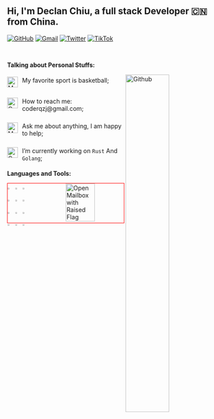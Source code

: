  <!-- My title -->

## Hi, I'm Declan Chiu, a full stack Developer 🇨🇳 from China.

<!-- My Social Platform -->

[![GitHub](https://img.shields.io/badge/github-%23121011.svg?style=for-the-badge&logo=github&logoColor=white)](https://github.com/declanchiu)
[![Gmail](https://img.shields.io/badge/Gmail-D14836?style=for-the-badge&logo=gmail&logoColor=white)](mailto:murillo.coderqzj@gmail.com)
[![Twitter](https://img.shields.io/badge/Twitter-%231DA1F2.svg?style=for-the-badge&logo=Twitter&logoColor=white)](https://twitter.com/_CoderQ)
[![TikTok](https://img.shields.io/badge/TikTok-%23000000.svg?style=for-the-badge&logo=TikTok&logoColor=white)](https://www.douyin.com/user/self?modal_id=7092365036609457423)

&nbsp;

<!-- Talking about me -->

**Talking about Personal Stuffs:**

<!-- Any image aligned to the right. Beware the width -->
<img width="45%" align="right" alt="Github" src="https://user-images.githubusercontent.com/74038190/225813708-98b745f2-7d22-48cf-9150-083f1b00d6c9.gif" />

<p style="display: flex; padding: 5px 0">
  <img style="margin-right: 10px" src="https://raw.githubusercontent.com/Tarikul-Islam-Anik/Animated-Fluent-Emojis/master/Emojis/People%20with%20activities/Man%20Bouncing%20Ball%20Light%20Skin%20Tone.png" alt="Man Bouncing Ball Light Skin Tone" width="25" height="25" />
  <span>My favorite sport is basketball;</span>
</p>
<p style="display: flex; padding: 5px 0">
  <img style="margin-right: 10px" src="https://raw.githubusercontent.com/Tarikul-Islam-Anik/Animated-Fluent-Emojis/master/Emojis/Objects/Open%20Mailbox%20with%20Raised%20Flag.png" alt="Open Mailbox with Raised Flag" width="25" height="25" />
  <span>How to reach me: coderqzj@gmail.com;</span>
</p>
<p style="display: flex; padding: 5px 0">
  <img style="margin-right: 10px" src="https://raw.githubusercontent.com/Tarikul-Islam-Anik/Animated-Fluent-Emojis/master/Emojis/People%20with%20professions/Man%20Technologist%20Light%20Skin%20Tone.png" alt="Man Technologist Light Skin Tone" width="25" height="25" />
  <span>Ask me about anything, I am happy to help;</span>
</p>
<p style="display: flex; padding: 5px 0">
  <img  style="margin-right: 10px" src="https://raw.githubusercontent.com/Tarikul-Islam-Anik/Animated-Fluent-Emojis/master/Emojis/Smilies/Cowboy%20Hat%20Face.png" alt="Cowboy Hat Face" width="25" height="25" />
  <span>I’m currently working on <code>Rust</code> And <code>Golang</code>;</span>
</p>

**Languages and Tools:**

<div style="display: flex; justify-content: space-between;border: 1px solid red">
  <div>
    <code><img width="20%" src="https://www.vectorlogo.zone/logos/java/java-ar21.svg"></code>
    <code><img width="20%" src="https://www.vectorlogo.zone/logos/kotlinlang/kotlinlang-ar21.svg"></code>
    <code><img width="20%" src="https://www.vectorlogo.zone/logos/android/android-ar21.svg"></code>
    <br />
    <code><img width="20%" src="https://www.vectorlogo.zone/logos/gradle/gradle-ar21.svg"></code>
    <code><img width="20%" src="https://www.vectorlogo.zone/logos/circleci/circleci-ar21.svg"></code>
    <code><img width="20%" src="https://www.vectorlogo.zone/logos/json/json-ar21.svg"></code>
    <br />
    <code><img width="20%" src="https://www.vectorlogo.zone/logos/mysql/mysql-ar21.svg"></code>
    <code><img width="20%" src="https://www.vectorlogo.zone/logos/sqlite/sqlite-ar21.svg"></code>
    <code><img width="20%" src="https://www.vectorlogo.zone/logos/firebase/firebase-ar21.svg"></code>
    <br />
    <code><img width="20%" src="https://www.vectorlogo.zone/logos/git-scm/git-scm-ar21.svg"></code>
    <code><img width="20%" src="https://www.vectorlogo.zone/logos/yaml/yaml-ar21.svg"></code>
    <code><img width="20%" src="https://www.vectorlogo.zone/logos/gnu_bash/gnu_bash-ar21.svg"></code>
  </div>

  <img style="width: 50%" src="https://github-readme-stats.vercel.app/api?username=declanchiu&theme=aura&show_icons=true" alt="Open Mailbox with Raised Flag"/>
</div>

